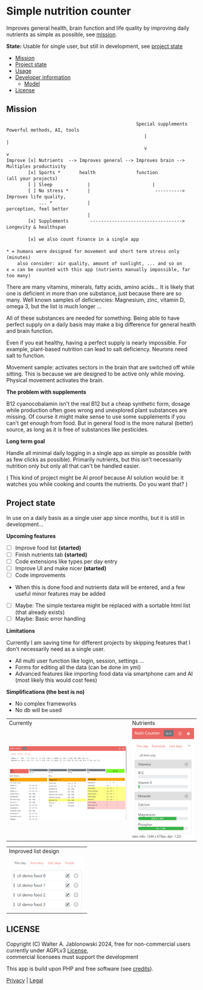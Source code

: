 # Simple nutrition counter

Improves general health, brain function and life quality by improving daily nutrients as simple as possible, see [mission](#mission).

**State:** Usable for single user, but still in development, see [project state](#project-state)

- [Mission](#mission)
- [Project state](#project-state)
- [Usage](misc/usage.md)
- [Developer information](misc/dev_info.md)
  - [Model](misc/dev_info.md#model)
- [License](#license)


Mission
----------------------------------------------------------

```
                                                Special supplements  Powerful methods, AI, tools
                                                   |                   |
                                                   v                   v
Improve [x] Nutrients  --> Improves general --> Improves brain --> Multiples productivity
        [x] Sports *       health               function           (all your projects)
        [ ] Sleep             |                       |
        [ ] No stress *       |                        ----------> Improves life quality,
            ... *             |                                    perception, feel better
                              |
        [x] Supplements        ----------------------------------> Longevity & healthspan

        [x] we also count finance in a single app

* = humans were designed for movement and short term stress only (minutes)
    also consider: air quality, amount of sunlight, ... and so on
x = can be counted with this app (nutrients manually impossible, far too many)
```

There are many vitamins, minerals, fatty acids, amino acids... It is likely that one is deficient in more than one substance, just because there are so many. Well known samples of deficiencies: Magnesium, zinc, vitamin D, omega 3, but the list is much longer ...

All of these substances are needed for something. Being able to have perfect supply on a daily basis may make a big difference for general health and brain function.

Even if you eat healthy, having a perfect supply is nearly impossible. For example, plant-based nutrition can lead to salt deficiency. Neurons need salt to function.

Movement sample: activates sectors in the brain that are switched off while sitting. This is because we are designed to be active only while moving. Physical movement activates the brain.

**The problem with supplements**

B12 cyanocobalamin isn't the real B12 but a cheap synthetic form, dosage while production often goes wrong and unexplored plant substances are missing. Of course it might make sense to use some supplements if you can't get enough from food. But in general food is the more natural (better) source, as long as it is free of substances like pesticides.

**Long term goal**

Handle all minimal daily logging in a single app as simple as possible (with as few clicks as possible). Primarily nutrients, but this isn't necessarily nutrition only but only all that can't be handled easier.

( This kind of project might be AI proof because AI solution would be: it watches you while cooking and counts the nutrients. Do you want that? )


Project state
----------------------------------------------------------

In use on a daily basis as a single user app since months, but it is still in development...

**Upcoming features**

- [ ] Improve food list **(started)**
- [ ] Finish nutrients tab **(started)**
- [ ] Code extensions like types per day entry
- [ ] Improve UI and make nicer **(started)**
- [ ] Code improvements
- When this is done food and nutrients data will be entered, and a few useful minor features may be added
- [ ] Maybe: The simple textarea might be replaced with a sortable html list (that already exists)
- [ ] Maybe: Basic error handling

**Limitations**

Currently I am saving time for different projects by skipping features that I don't necessarily need as a single user.

- All multi user function like login, session, settings ...
- Forms for editing all the data (can be done im yml)
- Advanced features like importing food data via smartphone cam and AI (most likely this would cost fees)

**Simplifications (the best is no)**

- No complex frameworks
- No db will be used

<table>
  <tr>
    <td>Currently</td>
    <td>Nutrients</td>
  </tr>
  <tr>
    <td>
      <img src="misc/img.png" width="400">
    </td>
    <td>
      <img src="misc/design_2.png" width="200">
    </td>
  </tr>
</table>

<table>
  <tr>
    <td>Improved list design</td>
  </tr>
  <tr>
    <td>
      <img src="misc/design_1.png" width="200">
    </td>
  </tr>
</table>


LICENSE
----------------------------------------------------------

Copyright (C) Walter A. Jablonowski 2024, free for non-commercial users currently under AGPLv3 [License](https://choosealicense.com/licenses/agpl-3.0), \
commercial licensees must support the development

This app is build upon PHP and free software (see [credits](credits.md)).

[Privacy](https://walter-a-jablonowski.github.io/privacy.html) | [Legal](https://walter-a-jablonowski.github.io/imprint.html)
